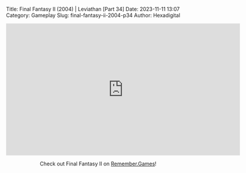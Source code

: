 Title: Final Fantasy II (2004) | Leviathan [Part 34]
Date: 2023-11-11 13:07
Category: Gameplay
Slug: final-fantasy-ii-2004-p34
Author: Hexadigital

<center><iframe src="https://www.youtube.com/embed/EgA0OItaFfU?feature=oembed" allow="accelerometer; autoplay; encrypted-media; gyroscope; picture-in-picture" width="640" height="360" frameborder="0"></iframe>

Check out Final Fantasy II on [Remember.Games](https://remember.games/game/6866/final-fantasy-i-ii-dawn-of-souls/)!</center>